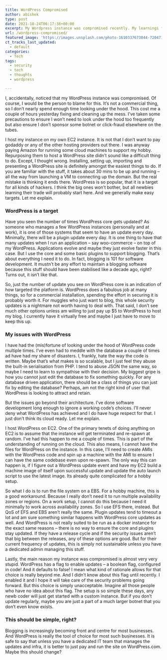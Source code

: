 ```yaml
---
title: WordPress Compromised
author: abishek
type: post
date: 2021-10-24T06:17:38+00:00
excerpt: My Wordpress instance was compromised recently. My learnings from this failure, and some reflections.
url: /wordpress-compromised/
featured_image: 'https://images.unsplash.com/photo-1610337673044-720471f83677?ixid=MnwyMTYxMTd8MHwxfGFsbHx8fHx8fHx8fDE2MzQ5ODA2Nzg&ixlib=rb-1.2.1&fm=jpg&q=85&fit=crop&w=2560&h=1924'
ct_tracks_last_updated:
  - default
categories:
  - Tech
tags:
  - security
  - tech
  - thoughts
  - wordpress

---
```

I, accidentally, noticed that my WordPress instance was compromised. Of course, I would be the person to blame for this. It&#8217;s not a commercial thing, so I don&#8217;t nearly spend enough time looking under the hood. This cost me a couple of hours yesterday fixing and cleaning up the mess. I&#8217;ve taken some precautions to ensure I won&#8217;t need to look under the hood too frequently but also ensure I don&#8217;t sponsor some botnet or click-fraud elsewhere on the tubes.

I host my instance on my own EC2 instance. It is not that I don&#8217;t want to pay godaddy or any of the other hosting providers out there. I was anyway paying Amazon for running some cloud machines to support my hobby. Repurposing them to host a WordPress site didn&#8217;t sound like a difficult thing to do. Except, I thought wrong. Installing, setting up, importing and presenting a WordPress site is definitely amongst the easiest things to do. If you are familiar with the stuff, it takes about 30 mins to be up and running &#8211; all the way from launching a VM to connecting up the domain. But the real mistake is thinking it ends there. WordPress is so popular, that it is a target for all kinds of hackers. I think the big ones won&#8217;t bother, but all newbies learning their trade will probably start here. And we generally make easy targets. Let me explain.

### WordPress is a target

Have you seen the number of times WordPress core gets updated? As someone who manages a few WordPress instances (personally and at work), it is one of those systems that seem to have an update every day. Minimally, there will be a plugin update every day. It is one thing to have that many updates when I run an application &#8211; say woo-commerce &#8211; on top of my WordPress. Applications evolve and maybe they just evolve faster in this case. But I use the core and some basic plugins to support blogging. That&#8217;s about everything I need it to do. In fact, blogging is 101 for software development. It mustn&#8217;t be any effort to maintain a blogging software because this stuff should have been stabilised like a decade ago, right? Turns out, it isn&#8217;t like that.

So, just the number of update you see on WordPress core is an indication of how targeted the platform is. WordPress does a fabulous job at many things, so for a commercial installation, spending the effort in securing it is probably worth it. For muggles who just want to blog, this whole security updates is a nightmare not worth having to deal with. That said, I don&#8217;t see much other options unless am willing to just pay up $5 to WordPress to host my blog. I currently have it virtually free and maybe I just have to move to keep this up.

### My issues with WordPress

I have had the (mis)fortune of looking under the hood of WordPress code multiple times. I&#8217;ve even had to meddle with the database a couple of times ad have had my share of disasters. I, frankly, hate the way the code is written. Maybe that&#8217;s what makes is so scalable, but I just feel they abuse the built-in serialisation from PHP. I tend to abuse JSON the same way, so maybe I need to learn to sympathise with their decision. My biggest gripe is how you cannot just edit the database to fix something quickly. For any database driven application, there should be a class of things you can just fix by editing the database? Perhaps, am not the right kind of user that WordPress is looking to attract and retain.

But the issues go beyond their architecture. I&#8217;ve done software development long enough to ignore a working code&#8217;s choices. I&#8217;ll never deny what WordPress has achieved and I do have huge respect for that. I just don&#8217;t think its cloud ready. Let me explain.

I host WordPress on EC2. One of the primary tenets of doing anything on EC2 is to assume that the instance will get terminated and re-spawn at random. I&#8217;ve had this happen to me a couple of times. This is part of the understanding of running on the cloud. This also means, I cannot have the files for WordPress on the instance. In this case, I&#8217;ll need to create AMIs with the WordPress code and spin up a machine with the AMI to ensure I can have the same codebase even upon re-spawn. The only way this can happen is, if I figure out a WordPress update event and have my EC2 build a machine image of itself upon successful update and update the auto launch script to use the latest image. Its already quite complicated for a hobby setup.

So what I do is to run the file system on a EBS. For a hobby machine, this is a good workaround. Because I really don&#8217;t need it to run multiple availability zones or regions. On a work setup, I cannot do this because I need it minimally to work across availability zones. So I use EFS there, instead. But QoS of EFS and EBS aren&#8217;t really the same. Plugin updates tend to timeout a lot and am sure something similar happens with WordPress core updates as well. And WordPress is not really suited to be run as a docker instance for the exact same reasons &#8211; there is no way to ensure the core and plugins stay updated. If they have a release cycle and if the security issues aren&#8217;t that big between the releases, any of these options are good. But for their current frequency of updates, this is simply not sustainable unless you have a dedicated admin managing this stuff.

Lastly, the main reason my instance was compromised is almost very very stupid. WordPress has a flag to enable updates &#8211; a boolean flag, configured in code! And it defaults to false! I mean what kind of rationale allows for that choice is really beyond me. And I didn&#8217;t know about this flag until recently. I enabled it and I hope it will take care of the security problems going forward. But this choice is simply unacceptable. Imagine all those people who have no idea about this flag. The setup is so simple these days, any newb coder will just get started with a custom instance. But if you don&#8217;t update regularly, maybe you are just a part of a much larger botnet that you don&#8217;t even know exists.

### This should be simple, right?

Blogging is increasingly becoming front and centre for most businesses. And WordPress is really the tool of choice for most such businesses. It is safe to say that unless you have a dedicated IT team that manages the updates and infra, it is better to just pay and run the site on WordPress.com. Maybe this should change?